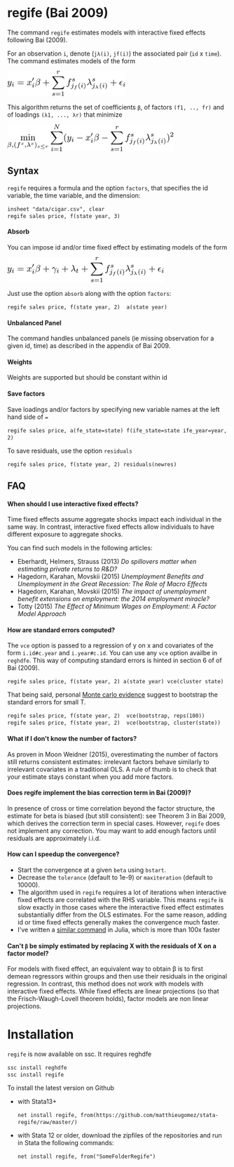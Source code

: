 

# regife (Bai 2009)

The command `regife` estimates models with interactive fixed effects following Bai (2009).

For an observation `i`, denote (`jλ(i)`, `jf(i)`) the associated pair (`id` x `time`).  The command estimates models of the form 

![model](img/model.png)


This algorithm returns the set of coefficients `β`, of factors `(f1, .., fr)` and of loadings `(λ1, ..., λr)` that minimize

![minimization](img/minimization.png)







## Syntax

`regife` requires a formula and the option `factors`, that specifies the id variable, the time variable, and the dimension:

```
insheet "data/cigar.csv", clear
regife sales price, f(state year, 3)
```




#### Absorb
You can impose id and/or time fixed effect by estimating models of the form

![model](img/femodel.png)

Just use the option `absorb` along with the option `factors`:

```
regife sales price, f(state year, 2)  a(state year)
```





#### Unbalanced Panel
The command handles unbalanced panels (ie missing observation for a given id, time) as described in the appendix of Bai 2009. 





#### Weights
Weights are supported but should be constant within id

#### Save factors
Save loadings and/or factors by specifying new variable names at the left hand side of `=`

```
regife sales price, a(fe_state=state) f(ife_state=state ife_year=year, 2) 
```

To save residuals, use the option `residuals`


```
regife sales price, f(state year, 2) residuals(newres)
```




## FAQ
#### When should I use interactive fixed effects?
Time fixed effects assume aggregate shocks impact each individual in the same way. In contrast, interactive fixed effects allow individuals to have different exposure to aggregate shocks. 

You can find such models in the following articles:

- Eberhardt, Helmers, Strauss (2013) *Do spillovers matter when estimating private returns to R&D?*
- Hagedorn, Karahan, Movskii (2015) *Unemployment Benefits and Unemployment in the Great Recession: The Role of Macro Effects*
- Hagedorn, Karahan, Movskii (2015) *The impact of unemployment benefit extensions on employment: the 2014 employment miracle?* 
- Totty (2015) *The Effect of Minimum Wages on Employment: A Factor Model Approach*

#### How are standard errors computed?
The `vce` option is passed to a regression of y on x and covariates of the form `i.id#c.year` and `i.year#c.id`. You can use any `vce` option availbe in `reghdfe`. This way of computing standard errors is hinted in section 6 of of Bai (2009).


```
regife sales price, f(state year, 2) a(state year) vce(cluster state) 
```


That being said, personal [Monte carlo evidence](monte-carlo/montecarlo.do) suggest to bootstrap the standard errors for small T.
```
regife sales price, f(state year, 2)  vce(bootstrap, reps(100))
regife sales price, f(state year, 2)  vce(bootstrap, cluster(state))
```

#### What if I don't know the number of factors?
As proven in Moon Weidner (2015), overestimating the number of factors still returns consistent estimates: irrelevant factors behave similarly to irrelevant covariates in a traditional OLS. A rule of thumb is to check that your estimate stays constant when you add more factors.

#### Does regife implement the bias correction term in Bai (2009)?
In presence of cross or time correlation beyond the factor structure, the estimate for beta is biased (but still consistent): see Theorem 3 in Bai 2009, which derives the correction term in special cases. However, `regife` does not implement any correction. You may want to add enough factors until residuals are approximately i.i.d.


#### How can I speedup the convergence?

- Start the convergence at a given `beta` using `bstart`.
- Decrease the `tolerance` (default to 1e-9) or `maxiteration` (default to 10000).
- The algorithm used in `regife` requires a lot of iterations when interactive fixed effects are correlated with the RHS variable. This means `regife` is slow exactly in those cases where the interactive fixed effect estimates substantially differ from the OLS estimates. For the same reason, adding id or time fixed effects generally makes the convergence much faster.
- I've written a [similar command](https://github.com/matthieugomez/PanelFactorModels.jl) in Julia, which is more than 100x faster


#### Can't `β` be simply estimated by replacing X with the residuals of X on a factor model?
For models with fixed effect, an equivalent way to obtain β is to first demean regressors within groups and then use their residuals in the original regression.
In contrast, this method does not work with models with interactive fixed effects. While fixed effects are linear projections (so that the Frisch-Waugh-Lovell theorem holds), factor models are non linear projections.


# Installation
`regife` is now available on ssc. It requires reghdfe

```
ssc install reghdfe
ssc install regife
```

To install the latest version  on Github 
- with Stata13+
	```
	net install regife, from(https://github.com/matthieugomez/stata-regife/raw/master/)
	```

- with Stata 12 or older, download the zipfiles of the repositories and run in Stata the following commands:
	```
	net install regife, from("SomeFolderRegife")
	```
